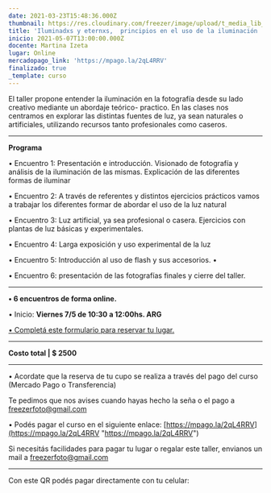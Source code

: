 ```yaml
---
date: 2021-03-23T15:48:36.000Z
thumbnail: https://res.cloudinary.com/freezer/image/upload/t_media_lib_thumb/v1618669931/2021/web_iluminadxs_presencial_tw5vkb.jpg
title: 'Iluminadxs y eternxs,  principios en el uso de la iluminación | Edición online'
inicio: 2021-05-07T13:00:00.000Z
docente: Martina Izeta
lugar: Online
mercadopago_link: 'https://mpago.la/2qL4RRV'
finalizado: true
_template: curso
---
```


El taller propone entender la iluminación en la fotografía desde su lado creativo mediante un abordaje teórico- practico. En las clases nos centramos en explorar las distintas fuentes de luz, ya sean naturales o artificiales, utilizando recursos tanto profesionales como caseros.

***

**Programa**

•  Encuentro 1: Presentación e introducción. Visionado de fotografía y análisis de la iluminación de las mismas. Explicación de las diferentes formas de iluminar

•  Encuentro 2: A través de referentes y distintos ejercicios prácticos vamos a trabajar los diferentes formar de abordar el uso de la luz natural

• Encuentro 3: Luz artificial, ya sea profesional o casera. Ejercicios con plantas de luz básicas y experimentales.

• Encuentro 4: Larga exposición y uso experimental de la luz

• Encuentro 5: Introducción al uso de flash y sus accesorios. •

• Encuentro 6: presentación de las fotografías finales y cierre del taller.

***

**• 6 encuentros de forma online.**

• Inicio: **Viernes 7/5 de 10:30 a 12:00hs. ARG**

[• Completá este formulario para reservar tu lugar. ](https://docs.google.com/forms/d/1S6jZatQ4mPA5oqY25XAbe2wMaQz8lFSkXZ5I9ZXJSF8/edit)

***

**Costo total | $ 2500**

***

• Acordate que la reserva de tu cupo se realiza a través del pago del curso (Mercado Pago o Transferencia)

Te pedimos que nos avises cuando hayas hecho la seña o el pago a freezerfoto@gmail.com

• Podés pagar el curso en el siguiente enlace: [https://mpago.la/2qL4RRV](https://mpago.la/2qL4RRV "https://mpago.la/2qL4RRV")

Si necesitás facilidades para pagar tu lugar o regalar este taller, envianos un mail a freezerfoto@gmail.com

***

Con este QR podés pagar directamente con tu celular:
